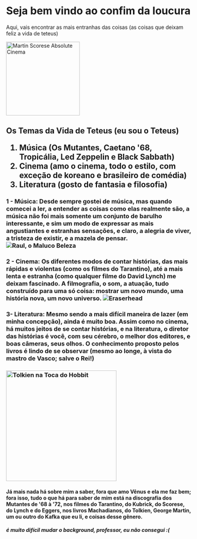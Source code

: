 <!DOCTYPE html>
<html lang="en-US">
<head>
    <link rel="stylesheet" href="https://jabbatheteus.github.io/giberto/style.css">
    <meta charset="UTF-8">
    <meta name="viewport" content="width=device-width, initial-scale=1.0">
    <title>Pindamonhangaba Soccer</title>
</meta>
</head>
<body>
    <h1> Seja bem vindo ao confim da loucura</h1>
    <p1> Aqui, vais encontrar as mais entranhas das coisas (as coisas que deixam feliz a vida de teteus)</p>
    
  <img src="https://i.redd.it/absolute-cinema-wasnt-symmetrical-so-i-fixed-it-v0-xqg82y0lfg4e1.jpg?width=645&format=pjpg&auto=webp&s=d236fdd8d1bc96fece790400ada4d4d16e55a4ce" alt="Martin Scorese Absolute Cinema" width="" height="200"> 
  
  </p1>
  <h2>Os Temas da Vida de Teteus (eu sou o Teteus)
  <ol>
  <li>Música (Os Mutantes, Caetano '68, Tropicália, Led Zeppelin e Black Sabbath) </li>
  <li>Cinema (amo o cinema, todo o estilo, com exceção de koreano e brasileiro de comédia) </li>
  <li>Literatura (gosto de fantasia e filosofia)</li>
  </ol>
  </h2>
 <h3>1 - Música: Desde sempre gostei de música, mas quando comecei a ler, a entender as coisas como elas realmente são, a música não foi mais somente um conjunto de barulho interessante, e sim um modo de expressar as mais angustiantes e estranhas sensações, e claro, a alegria de viver, a tristeza de existir, e a mazela de pensar.
  <img src="https://static.wixstatic.com/media/18886f_59e9cc39202f4244a3d5731e2a33a8dd~mv2.jpg/v1/fill/w_568,h_320,al_c,q_80,usm_0.66_1.00_0.01,enc_avif,quality_auto/18886f_59e9cc39202f4244a3d5731e2a33a8dd~mv2.jpg" alt="Raul, o Maluco Beleza">
  </h3>
  <h3>2 - Cinema: Os diferentes modos de contar histórias, das mais rápidas e violentas (como os filmes do Tarantino), até a mais lenta e estranha (como qualquer filme do David Lynch) me deixam fascinado. A filmografia, o som, a atuação, tudo construído para uma só coisa: mostrar um novo mundo, uma história nova, um novo universo.
  <img src="https://i0.wp.com/www.botequimdeideias.com.br/flogase/wp-content/uploads/2012/08/davidlynch-eraserhead.jpg?resize=300%2C300" alt="Eraserhead">
  </h3>
  <h3>3- Literatura: Mesmo sendo a mais difícil maneira de lazer (em minha concepção), ainda é muito boa. Assim como no cinema, há muitos jeitos de se contar histórias, e na literatura, o diretor das histórias é você, com seu cérebro, o melhor dos editores, e boas câmeras, seus olhos. O conhecimento proposto pelos livros é lindo de se observar (mesmo ao longe, à vista do mastro de Vasco; salve o Rei!)
  </h3>
  <h3> <img src="https://tolkienista.com/wp-content/uploads/2020/12/tolkien-mapa.jpg?w=520" alt="Tolkien na Toca do Hobbit" width= "300" height= "300">
  </h3>
  <h4>Já mais nada há sobre mim a saber, fora que amo Vênus e ela me faz bem; fora isso, tudo o que há para saber de mim está na discografia dos Mutantes de '68 à '72, nos filmes do Tarantino, do Kubrick, do Scorese, do Lynch e do Eggers, nos livros Machadianos, do Tolkien, George Martin, um ou outro do Kafka que eu li, e coisas desse gênero.</h4>
   <h5>é muito difícil mudar o background, professor, eu não consegui :(</h5>
</body>
